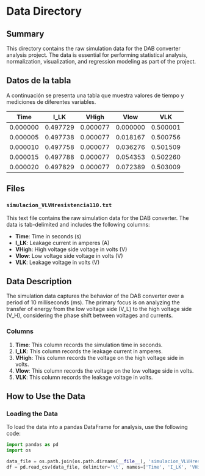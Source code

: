# Data Directory

## Summary

This directory contains the raw simulation data for the DAB converter analysis project. The data is essential for performing statistical analysis, normalization, visualization, and regression modeling as part of the project.

## Datos de la tabla

A continuación se presenta una tabla que muestra valores de tiempo y mediciones de diferentes variables.

| Time     | I_LK     | VHigh    | Vlow     | VLK      |
|----------|----------|----------|----------|----------|
| 0.000000 | 0.497729 | 0.000077 | 0.000000 | 0.500001 |
| 0.000005 | 0.497738 | 0.000077 | 0.018167 | 0.500756 |
| 0.000010 | 0.497758 | 0.000077 | 0.036276 | 0.501509 |
| 0.000015 | 0.497788 | 0.000077 | 0.054353 | 0.502260 |
| 0.000020 | 0.497829 | 0.000077 | 0.072389 | 0.503009 |


## Files

### `simulacion_VLVHresistencia110.txt`

This text file contains the raw simulation data for the DAB converter. The data is tab-delimited and includes the following columns:

- **Time**: Time in seconds (s)
- **I_LK**: Leakage current in amperes (A)
- **VHigh**: High voltage side voltage in volts (V)
- **Vlow**: Low voltage side voltage in volts (V)
- **VLK**: Leakage voltage in volts (V)

## Data Description

The simulation data captures the behavior of the DAB converter over a period of 10 milliseconds (ms). The primary focus is on analyzing the transfer of energy from the low voltage side (V_L) to the high voltage side (V_H), considering the phase shift between voltages and currents.

### Columns

1. **Time**: This column records the simulation time in seconds.
2. **I_LK**: This column records the leakage current in amperes.
3. **VHigh**: This column records the voltage on the high voltage side in volts.
4. **Vlow**: This column records the voltage on the low voltage side in volts.
5. **VLK**: This column records the leakage voltage in volts.

## How to Use the Data

### Loading the Data

To load the data into a pandas DataFrame for analysis, use the following code:

```python
import pandas as pd
import os

data_file = os.path.join(os.path.dirname(__file__), 'simulacion_VLVHresistencia110.txt')
df = pd.read_csv(data_file, delimiter='\t', names=['Time', 'I_LK', 'VHigh', 'Vlow', 'VLK'])
